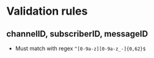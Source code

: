 # Validation rules

## channelID, subscriberID, messageID

- Must match with regex `^[0-9a-z][0-9a-z_-]{0,62}$`
